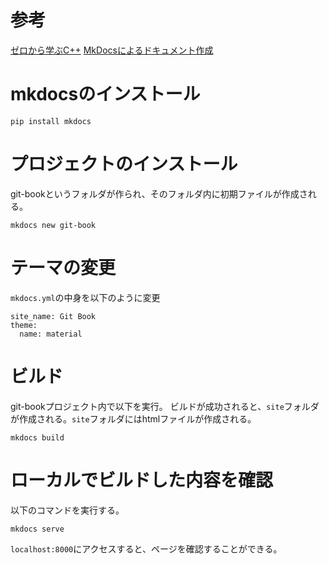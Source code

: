 # 参考

[ゼロから学ぶC++](https://github.com/rinatz/cpp-book)
[MkDocsによるドキュメント作成](https://zenn.dev/mebiusbox/articles/81d977a72cee01)

# mkdocsのインストール
```
pip install mkdocs
```
# プロジェクトのインストール
git-bookというフォルダが作られ、そのフォルダ内に初期ファイルが作成される。

```
mkdocs new git-book
```

# テーマの変更
`mkdocs.yml`の中身を以下のように変更

```
site_name: Git Book
theme:
  name: material
```

# ビルド
git-bookプロジェクト内で以下を実行。
ビルドが成功されると、`site`フォルダが作成される。`site`フォルダにはhtmlファイルが作成される。

```
mkdocs build
```

# ローカルでビルドした内容を確認
以下のコマンドを実行する。

```
mkdocs serve
```
`localhost:8000`にアクセスすると、ページを確認することができる。

